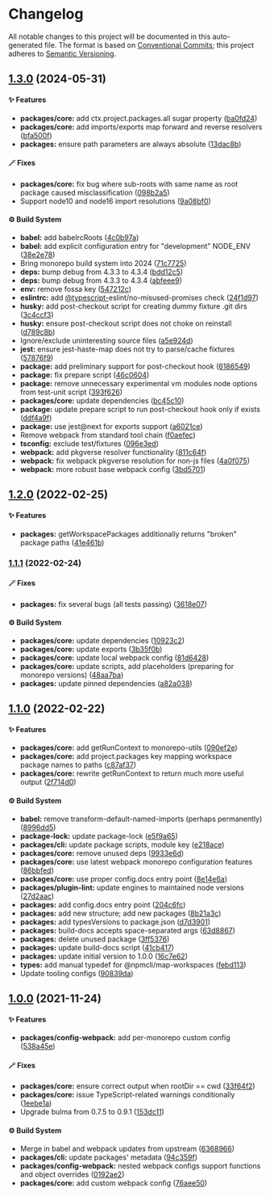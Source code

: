 # Changelog

All notable changes to this project will be documented in this auto-generated
file. The format is based on [Conventional Commits][1]; this project adheres to
[Semantic Versioning][2].

## [1.3.0][3] (2024-05-31)

#### ✨ Features

- **packages/core:** add ctx.project.packages.all sugar property ([ba0fd24][4])
- **packages/core:** add imports/exports map forward and reverse resolvers
  ([bfa500f][5])
- **packages:** ensure path parameters are always absolute ([13dac8b][6])

#### 🪄 Fixes

- **packages/core:** fix bug where sub-roots with same name as root package
  caused misclassification ([098b2a5][7])
- Support node10 and node16 import resolutions ([9a08bf0][8])

#### ⚙️ Build System

- **babel:** add babelrcRoots ([4c0b97a][9])
- **babel:** add explicit configuration entry for "development" NODE_ENV
  ([38e2e78][10])
- Bring monorepo build system into 2024 ([71c7725][11])
- **deps:** bump debug from 4.3.3 to 4.3.4 ([bdd12c5][12])
- **deps:** bump debug from 4.3.3 to 4.3.4 ([abfeee9][13])
- **env:** remove fossa key ([547212c][14])
- **eslintrc:** add [@typescript-][15]eslint/no-misused-promises check
  ([24f1d97][16])
- **husky:** add post-checkout script for creating dummy fixture .git dirs
  ([3c4ccf3][17])
- **husky:** ensure post-checkout script does not choke on reinstall
  ([d789c8b][18])
- Ignore/exclude uninteresting source files ([a5e924d][19])
- **jest:** ensure jest-haste-map does not try to parse/cache fixtures
  ([57876f9][20])
- **package:** add preliminary support for post-checkout hook ([6186549][21])
- **package:** fix prepare script ([46c0604][22])
- **package:** remove unnecessary experimental vm modules node options from
  test-unit script ([393f626][23])
- **packages/core:** update dependencies ([bc45c10][24])
- **package:** update prepare script to run post-checkout hook only if exists
  ([ddf4a9f][25])
- **package:** use jest\@next for exports support ([a6021ce][26])
- Remove webpack from standard tool chain ([f0aefec][27])
- **tsconfig:** exclude test/fixtures ([096e3ed][28])
- **webpack:** add pkgverse resolver functionality ([811c64f][29])
- **webpack:** fix webpack pkgverse resolution for non-js files ([4a0f075][30])
- **webpack:** more robust base webpack config ([3bd5701][31])

## [1.2.0][32] (2022-02-25)

#### ✨ Features

- **packages:** getWorkspacePackages additionally returns "broken" package paths
  ([41e461b][33])

### [1.1.1][34] (2022-02-24)

#### 🪄 Fixes

- **packages:** fix several bugs (all tests passing) ([3618e07][35])

#### ⚙️ Build System

- **packages/core:** update dependencies ([10923c2][36])
- **packages/core:** update exports ([3b35f0b][37])
- **packages/core:** update local webpack config ([81d6428][38])
- **packages/core:** update scripts, add placeholders (preparing for monorepo
  versions) ([48aa7ba][39])
- **packages:** update pinned dependencies ([a82a038][40])

## [1.1.0][41] (2022-02-22)

#### ✨ Features

- **packages/core:** add getRunContext to monorepo-utils ([090ef2e][42])
- **packages/core:** add project.packages key mapping workspace package names to
  paths ([c87af37][43])
- **packages/core:** rewrite getRunContext to return much more useful output
  ([2f714d0][44])

#### ⚙️ Build System

- **babel:** remove transform-default-named-imports (perhaps permanently)
  ([8996dd5][45])
- **package-lock:** update package-lock ([e5f9a65][46])
- **packages/cli:** update package scripts, module key ([e218ace][47])
- **packages/core:** remove unused deps ([9933e6d][48])
- **packages/core:** use latest webpack monorepo configuration features
  ([86bbfed][49])
- **packages/core:** use proper config.docs entry point ([8e14e6a][50])
- **packages/plugin-lint:** update engines to maintained node versions
  ([27d2aac][51])
- **packages:** add config.docs entry point ([204c6fc][52])
- **packages:** add new structure; add new packages ([8b21a3c][53])
- **packages:** add typesVersions to package.json ([d7d3901][54])
- **packages:** build-docs accepts space-separated args ([63d8867][55])
- **packages:** delete unused package ([3ff5376][56])
- **packages:** update build-docs script ([41cb417][57])
- **packages:** update initial version to 1.0.0 ([16c7e62][58])
- **types:** add manual typedef for @npmcli/map-workspaces ([febd113][59])
- Update tooling configs ([90839da][60])

## [1.0.0][61] (2021-11-24)

#### ✨ Features

- **packages/config-webpack:** add per-monorepo custom config ([538a45e][62])

#### 🪄 Fixes

- **packages/core:** ensure correct output when rootDir == cwd ([33f64f2][63])
- **packages/core:** issue TypeScript-related warnings conditionally
  ([1eebe1a][64])
- Upgrade bulma from 0.7.5 to 0.9.1 ([153dc11][65])

#### ⚙️ Build System

- Merge in babel and webpack updates from upstream ([6368966][66])
- **packages/cli:** update packages' metadata ([94c359f][67])
- **packages/config-webpack:** nested webpack configs support functions and
  object overrides ([0192ae2][68])
- **packages/core:** add custom webpack config ([76aee50][69])

[1]: https://conventionalcommits.org
[2]: https://semver.org
[3]: https://github.com/Xunnamius/projector/compare/core@1.2.0...core@1.3.0
[4]:
  https://github.com/Xunnamius/projector/commit/ba0fd248ea9cd8aab94a09d27f320a94361534d6
[5]:
  https://github.com/Xunnamius/projector/commit/bfa500ffac4213532f116bf0408864ab18c68a9f
[6]:
  https://github.com/Xunnamius/projector/commit/13dac8b823e7737667e0c30ab6179cccd2dbcf0c
[7]:
  https://github.com/Xunnamius/projector/commit/098b2a5f1c4fdb1c3569715f786a200ea7220cc3
[8]:
  https://github.com/Xunnamius/projector/commit/9a08bf0c75ca47bb381e068b8757770785a82bb6
[9]:
  https://github.com/Xunnamius/projector/commit/4c0b97a56961a6b881aa396abdfefbbd0dd9d2e5
[10]:
  https://github.com/Xunnamius/projector/commit/38e2e78f32ea42a6fd6114ac450b54d400f55bb1
[11]:
  https://github.com/Xunnamius/projector/commit/71c77257a92767f4761a21bce6135126d13137e0
[12]:
  https://github.com/Xunnamius/projector/commit/bdd12c51924bebfbc601e238e3fef8184b49653e
[13]:
  https://github.com/Xunnamius/projector/commit/abfeee948c9f8f55bac0d7c7174606244d11ea77
[14]:
  https://github.com/Xunnamius/projector/commit/547212c584f25d9cabee2694d1c7b34579b5e0d3
[15]: https://github.com/typescript-
[16]:
  https://github.com/Xunnamius/projector/commit/24f1d970a01d4ea18cc7b1c03c01e7cf2b7c1a3f
[17]:
  https://github.com/Xunnamius/projector/commit/3c4ccf325980ac35eddd67359cb48cd95b7f8ca0
[18]:
  https://github.com/Xunnamius/projector/commit/d789c8ba839c64337751e784b06b38c99574d913
[19]:
  https://github.com/Xunnamius/projector/commit/a5e924db977d6127b44098287058a62bf8c766c4
[20]:
  https://github.com/Xunnamius/projector/commit/57876f98d3a39efae777bfad939736b12378abf2
[21]:
  https://github.com/Xunnamius/projector/commit/618654932bb5c0ac50f51d19535523fa9be54c68
[22]:
  https://github.com/Xunnamius/projector/commit/46c06044b1611f61c910cdcfbb57e0f9e3f6641b
[23]:
  https://github.com/Xunnamius/projector/commit/393f62619464cf6607da98b97c939a6c4ee8a84a
[24]:
  https://github.com/Xunnamius/projector/commit/bc45c1038492ac11d7136f360a314556261ec221
[25]:
  https://github.com/Xunnamius/projector/commit/ddf4a9f399308d1e4a2125a0e963f676bb507535
[26]:
  https://github.com/Xunnamius/projector/commit/a6021ce3a1b68dd9b2a12b72f866e0a2f1e9912a
[27]:
  https://github.com/Xunnamius/projector/commit/f0aefeceb0e97a4564f34958ee73b2d411c3beb7
[28]:
  https://github.com/Xunnamius/projector/commit/096e3ed26327058dcbef2d1b8d80f95d6dc9b42c
[29]:
  https://github.com/Xunnamius/projector/commit/811c64f47f17b81ab022549db226265b9767fe22
[30]:
  https://github.com/Xunnamius/projector/commit/4a0f075adaf1e9c48ec17f431437529b80c4d886
[31]:
  https://github.com/Xunnamius/projector/commit/3bd570114be81ffd0d607356bc4732ceeb807581
[32]: https://github.com/Xunnamius/projector/compare/core@1.1.1...core@1.2.0
[33]:
  https://github.com/Xunnamius/projector/commit/41e461b12a7ab0ad6edcc2f08dc3ff97729cce5f
[34]: https://github.com/Xunnamius/projector/compare/core@1.1.0...core@1.1.1
[35]:
  https://github.com/Xunnamius/projector/commit/3618e07ceea8f156c17a5aa6eef778203997fc79
[36]:
  https://github.com/Xunnamius/projector/commit/10923c28ca50e466e78d3c89303f75beb65bc7d1
[37]:
  https://github.com/Xunnamius/projector/commit/3b35f0b74dff861994ea475e89de9cf486807b88
[38]:
  https://github.com/Xunnamius/projector/commit/81d6428de4f08b5870bd3e3486c71d4b9c4617d6
[39]:
  https://github.com/Xunnamius/projector/commit/48aa7bac51dfeca821604534ec6e888bedaa0dd4
[40]:
  https://github.com/Xunnamius/projector/commit/a82a038cb265b99cda0345054553d799e1722f38
[41]: https://github.com/Xunnamius/projector/compare/core@1.0.0...core@1.1.0
[42]:
  https://github.com/Xunnamius/projector/commit/090ef2efeeceecda6b343a99f24a03c17310e224
[43]:
  https://github.com/Xunnamius/projector/commit/c87af37db02b5c1cc98767a298dbf988a21cde78
[44]:
  https://github.com/Xunnamius/projector/commit/2f714d027744edc436d85539497d5ae1adf77c7f
[45]:
  https://github.com/Xunnamius/projector/commit/8996dd584b12e8fd72cd07c2a98cf0c07bad1cf9
[46]:
  https://github.com/Xunnamius/projector/commit/e5f9a6581e7321ed10ad4131842c1118f7ed2bce
[47]:
  https://github.com/Xunnamius/projector/commit/e218ace44391b294c07e403457ac944007328167
[48]:
  https://github.com/Xunnamius/projector/commit/9933e6d26443208dcd8aa6c45b744d12733a607c
[49]:
  https://github.com/Xunnamius/projector/commit/86bbfedd5b49b30922e86d52f52350a90d52ee06
[50]:
  https://github.com/Xunnamius/projector/commit/8e14e6a26b0faf9736b58c6dd87164b3e9911986
[51]:
  https://github.com/Xunnamius/projector/commit/27d2aaca08c2dcf046f89ab614c59cd2f95fab6a
[52]:
  https://github.com/Xunnamius/projector/commit/204c6fc2ff54bb26f68225bd3f019bd7b4304520
[53]:
  https://github.com/Xunnamius/projector/commit/8b21a3c775b57495ad8a387ad4ba2daffaa9946e
[54]:
  https://github.com/Xunnamius/projector/commit/d7d3901f02f78ff498338fbdf31aa8414b685802
[55]:
  https://github.com/Xunnamius/projector/commit/63d88674619c09c2b3d1084fff1127ee828ae834
[56]:
  https://github.com/Xunnamius/projector/commit/3ff53767b103c79d403db4dd61bd5e20974403bc
[57]:
  https://github.com/Xunnamius/projector/commit/41cb41774dabd008be2f10c0227926ab9cff6edc
[58]:
  https://github.com/Xunnamius/projector/commit/16c7e62df8703a08daa04464e0c15de860114b79
[59]:
  https://github.com/Xunnamius/projector/commit/febd113510b47084bb69e3357048592a8674910a
[60]:
  https://github.com/Xunnamius/projector/commit/90839daa37883a2b98373ad3078cb5fb65ebd531
[61]:
  https://github.com/Xunnamius/projector/compare/153dc114aea4fd79fa67994105d1af956f73a3e5...core@1.0.0
[62]:
  https://github.com/Xunnamius/projector/commit/538a45eb3e79ea0e41afc79ec19fd2d3d49a3338
[63]:
  https://github.com/Xunnamius/projector/commit/33f64f2d04b99c158ff28f4a42e856f26db32599
[64]:
  https://github.com/Xunnamius/projector/commit/1eebe1add3e9ea31a2f70b3097683c85ad9a2212
[65]:
  https://github.com/Xunnamius/projector/commit/153dc114aea4fd79fa67994105d1af956f73a3e5
[66]:
  https://github.com/Xunnamius/projector/commit/636896653f57a4c088388c7cc5d924d66b8b4528
[67]:
  https://github.com/Xunnamius/projector/commit/94c359f8b1b572cc027c077bd4da9f84f8ae3dac
[68]:
  https://github.com/Xunnamius/projector/commit/0192ae2e13334808b41eaab02c9cc016957b265b
[69]:
  https://github.com/Xunnamius/projector/commit/76aee507b6cfd3b00edafe6a287f65615d2900c9
